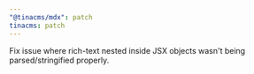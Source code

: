 ```yaml
---
"@tinacms/mdx": patch
tinacms: patch
---
```


Fix issue where rich-text nested inside JSX objects wasn't being parsed/stringified properly.
